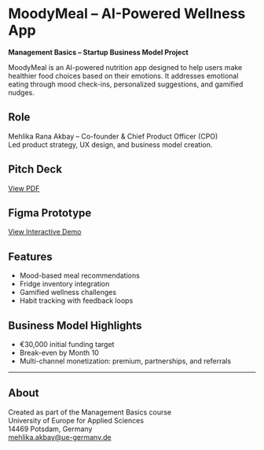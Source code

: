 # MoodyMeal – AI-Powered Wellness App

**Management Basics – Startup Business Model Project**

MoodyMeal is an AI-powered nutrition app designed to help users make healthier food choices based on their emotions. It addresses emotional eating through mood check-ins, personalized suggestions, and gamified nudges.

## Role
Mehlika Rana Akbay – Co-founder & Chief Product Officer (CPO)  
Led product strategy, UX design, and business model creation.

## Pitch Deck  
[ View PDF](./pitch-deck/moodymeal_pitch_canva.pdf)

## Figma Prototype  
[ View Interactive Demo](https://www.figma.com/proto/Mwxahq3OIDGtESGXGCfuPQ/MoodyMeal-Website-Prototype?node-id=17-40&t=BsoTemTv7SESPMk4-1&starting-point-node-id=17%3A40)

## Features
- Mood-based meal recommendations  
- Fridge inventory integration  
- Gamified wellness challenges  
- Habit tracking with feedback loops

## Business Model Highlights
- €30,000 initial funding target  
- Break-even by Month 10  
- Multi-channel monetization: premium, partnerships, and referrals

---
## About

Created as part of the Management Basics course  
University of Europe for Applied Sciences  
14469 Potsdam, Germany  
mehlika.akbay@ue-germany.de
